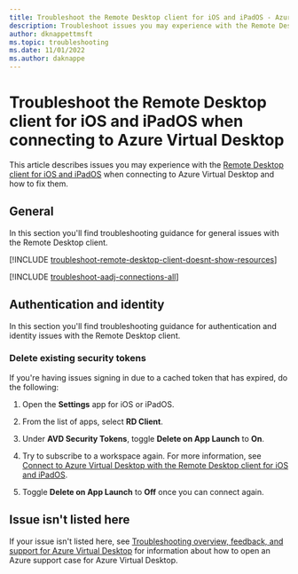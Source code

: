 ```yaml
---
title: Troubleshoot the Remote Desktop client for iOS and iPadOS - Azure Virtual Desktop
description: Troubleshoot issues you may experience with the Remote Desktop client for iOS and iPadOS when connecting to Azure Virtual Desktop.
author: dknappettmsft
ms.topic: troubleshooting
ms.date: 11/01/2022
ms.author: daknappe
---
```


# Troubleshoot the Remote Desktop client for iOS and iPadOS when connecting to Azure Virtual Desktop

This article describes issues you may experience with the [Remote Desktop client for iOS and iPadOS](users/connect-ios-ipados.md?toc=%2Fazure%2Fvirtual-desktop%2Ftoc.json) when connecting to Azure Virtual Desktop and how to fix them.

## General

In this section you'll find troubleshooting guidance for general issues with the Remote Desktop client.

[!INCLUDE [troubleshoot-remote-desktop-client-doesnt-show-resources](includes/include-troubleshoot-remote-desktop-client-doesnt-show-resources.md)]

[!INCLUDE [troubleshoot-aadj-connections-all](includes/include-troubleshoot-azure-ad-joined-connections-all.md)]

## Authentication and identity

In this section you'll find troubleshooting guidance for authentication and identity issues with the Remote Desktop client.

### Delete existing security tokens

If you're having issues signing in due to a cached token that has expired, do the following:

1. Open the **Settings** app for iOS or iPadOS.

1. From the list of apps, select **RD Client**.

1. Under **AVD Security Tokens**, toggle **Delete on App Launch** to **On**.

1. Try to subscribe to a workspace again. For more information, see [Connect to Azure Virtual Desktop with the Remote Desktop client for iOS and iPadOS](/azure/virtual-desktop/users/connect-ios-ipados).

1. Toggle **Delete on App Launch** to **Off** once you can connect again.

## Issue isn't listed here

If your issue isn't listed here, see [Troubleshooting overview, feedback, and support for Azure Virtual Desktop](/azure/virtual-desktop/troubleshoot-set-up-overview) for information about how to open an Azure support case for Azure Virtual Desktop.